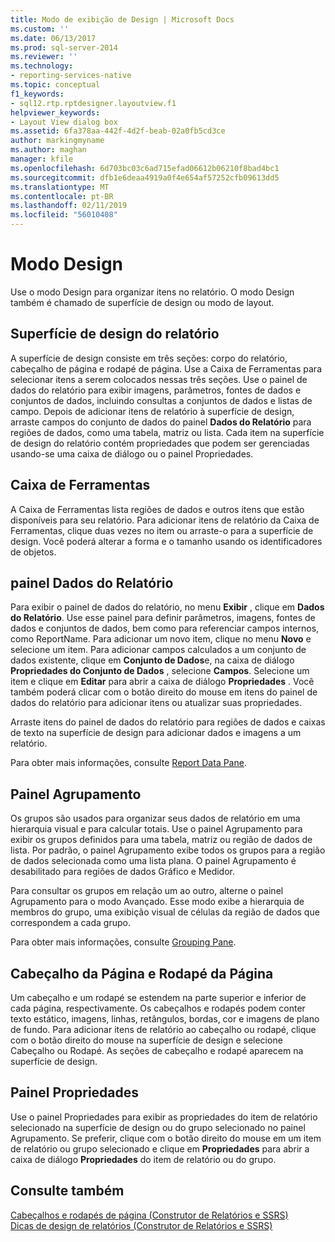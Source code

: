 ```yaml
---
title: Modo de exibição de Design | Microsoft Docs
ms.custom: ''
ms.date: 06/13/2017
ms.prod: sql-server-2014
ms.reviewer: ''
ms.technology:
- reporting-services-native
ms.topic: conceptual
f1_keywords:
- sql12.rtp.rptdesigner.layoutview.f1
helpviewer_keywords:
- Layout View dialog box
ms.assetid: 6fa378aa-442f-4d2f-beab-02a0fb5cd3ce
author: markingmyname
ms.author: maghan
manager: kfile
ms.openlocfilehash: 6d703bc03c6ad715efad06612b06210f8bad4bc1
ms.sourcegitcommit: dfb1e6deaa4919a0f4e654af57252cfb09613dd5
ms.translationtype: MT
ms.contentlocale: pt-BR
ms.lasthandoff: 02/11/2019
ms.locfileid: "56010408"
---
```

# <a name="design-view"></a>Modo Design
  Use o modo Design para organizar itens no relatório. O modo Design também é chamado de superfície de design ou modo de layout.  
  
## <a name="report-design-surface"></a>Superfície de design do relatório  
 A superfície de design consiste em três seções: corpo do relatório, cabeçalho de página e rodapé de página. Use a Caixa de Ferramentas para selecionar itens a serem colocados nessas três seções. Use o painel de dados do relatório para exibir imagens, parâmetros, fontes de dados e conjuntos de dados, incluindo consultas a conjuntos de dados e listas de campo. Depois de adicionar itens de relatório à superfície de design, arraste campos do conjunto de dados do painel **Dados do Relatório** para regiões de dados, como uma tabela, matriz ou lista. Cada item na superfície de design do relatório contém propriedades que podem ser gerenciadas usando-se uma caixa de diálogo ou o painel Propriedades.  
  
## <a name="toolbox"></a>Caixa de Ferramentas  
 A Caixa de Ferramentas lista regiões de dados e outros itens que estão disponíveis para seu relatório. Para adicionar itens de relatório da Caixa de Ferramentas, clique duas vezes no item ou arraste-o para a superfície de design. Você poderá alterar a forma e o tamanho usando os identificadores de objetos.  
  
## <a name="report-data-pane"></a>painel Dados do Relatório  
 Para exibir o painel de dados do relatório, no menu **Exibir** , clique em **Dados do Relatório**. Use esse painel para definir parâmetros, imagens, fontes de dados e conjuntos de dados, bem como para referenciar campos internos, como ReportName. Para adicionar um novo item, clique no menu **Novo** e selecione um item. Para adicionar campos calculados a um conjunto de dados existente, clique em **Conjunto de Dados**e, na caixa de diálogo **Propriedades do Conjunto de Dados** , selecione **Campos**. Selecione um item e clique em **Editar** para abrir a caixa de diálogo **Propriedades** . Você também poderá clicar com o botão direito do mouse em itens do painel de dados do relatório para adicionar itens ou atualizar suas propriedades.  
  
 Arraste itens do painel de dados do relatório para regiões de dados e caixas de texto na superfície de design para adicionar dados e imagens a um relatório.  
  
 Para obter mais informações, consulte [Report Data Pane](../report-data/report-data-pane.md).  
  
## <a name="grouping-pane"></a>Painel Agrupamento  
 Os grupos são usados para organizar seus dados de relatório em uma hierarquia visual e para calcular totais. Use o painel Agrupamento para exibir os grupos definidos para uma tabela, matriz ou região de dados de lista. Por padrão, o painel Agrupamento exibe todos os grupos para a região de dados selecionada como uma lista plana. O painel Agrupamento é desabilitado para regiões de dados Gráfico e Medidor.  
  
 Para consultar os grupos em relação um ao outro, alterne o painel Agrupamento para o modo Avançado. Esse modo exibe a hierarquia de membros do grupo, uma exibição visual de células da região de dados que correspondem a cada grupo.  
  
 Para obter mais informações, consulte [Grouping Pane](grouping-pane.md).  
  
## <a name="page-header-and-page-footer"></a>Cabeçalho da Página e Rodapé da Página  
 Um cabeçalho e um rodapé se estendem na parte superior e inferior de cada página, respectivamente. Os cabeçalhos e rodapés podem conter texto estático, imagens, linhas, retângulos, bordas, cor e imagens de plano de fundo. Para adicionar itens de relatório ao cabeçalho ou rodapé, clique com o botão direito do mouse na superfície de design e selecione Cabeçalho ou Rodapé. As seções de cabeçalho e rodapé aparecem na superfície de design.  
  
## <a name="properties-pane"></a>Painel Propriedades  
 Use o painel Propriedades para exibir as propriedades do item de relatório selecionado na superfície de design ou do grupo selecionado no painel Agrupamento. Se preferir, clique com o botão direito do mouse em um item de relatório ou grupo selecionado e clique em **Propriedades** para abrir a caixa de diálogo **Propriedades** do item de relatório ou do grupo.  
  
## <a name="see-also"></a>Consulte também  
 [Cabeçalhos e rodapés de página &#40;Construtor de Relatórios e SSRS&#41;](../report-design/page-headers-and-footers-report-builder-and-ssrs.md)   
 [Dicas de design de relatórios &#40;Construtor de Relatórios e SSRS&#41;](../report-design/report-design-tips-report-builder-and-ssrs.md)  
  
  
